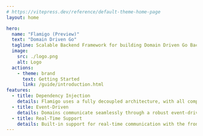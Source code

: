 ```yaml
---
# https://vitepress.dev/reference/default-theme-home-page
layout: home

hero:
  name: "Flamigo (Preview)"
  text: "Domain Driven Go"
  tagline: Scalable Backend Framework for building Domain Driven Go Backends
  image:
    src: ./logo.png
    alt: Logo
  actions:
    - theme: brand
      text: Getting Started
      link: /guide/introduction.html
features:
  - title: Dependency Injection
    details: Flamigo uses a fully decoupled architecture, with all components provided via dependency injection.
  - title: Event-Driven
    details: Domains communicate seamlessly through a robust event-driven system.
  - title: Real-Time Support
    details: Built-in support for real-time communication with the frontend.
---
```


